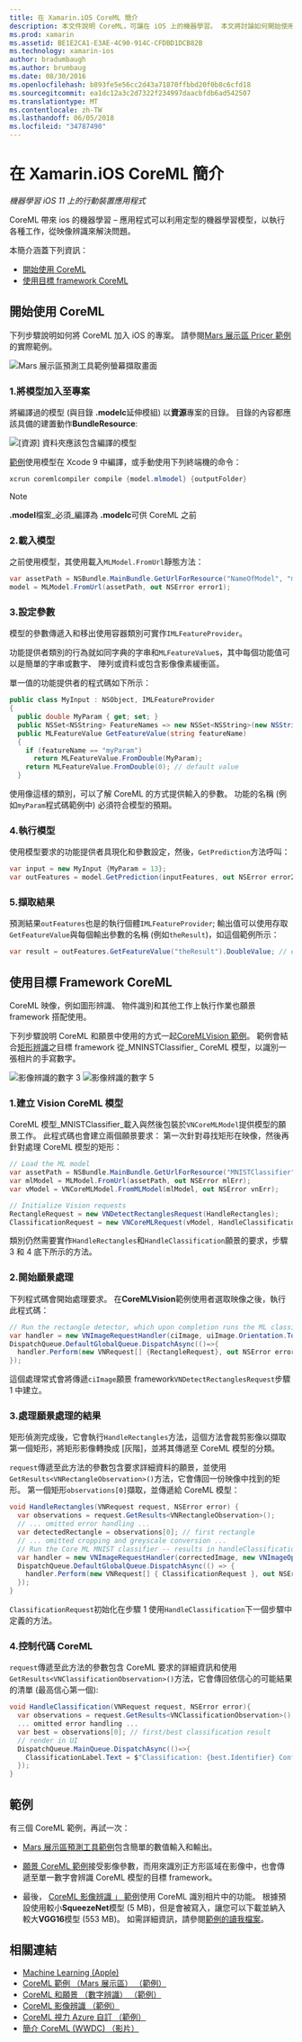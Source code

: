 ```yaml
---
title: 在 Xamarin.iOS CoreML 簡介
description: 本文件說明 CoreML，可讓在 iOS 上的機器學習。 本文將討論如何開始使用 CoreML 以及如何使用目標 framework。
ms.prod: xamarin
ms.assetid: BE1E2CA1-E3AE-4C90-914C-CFDBD1DCB82B
ms.technology: xamarin-ios
author: bradumbaugh
ms.author: brumbaug
ms.date: 08/30/2016
ms.openlocfilehash: b893fe5e56cc2d43a71870ffbbd20f0b8c6cfd18
ms.sourcegitcommit: ea1dc12a3c2d7322f234997daacbfdb6ad542507
ms.translationtype: MT
ms.contentlocale: zh-TW
ms.lasthandoff: 06/05/2018
ms.locfileid: "34787490"
---
```

# <a name="introduction-to-coreml-in-xamarinios"></a>在 Xamarin.iOS CoreML 簡介

_機器學習 iOS 11 上的行動裝置應用程式_

CoreML 帶來 ios 的機器學習 – 應用程式可以利用定型的機器學習模型，以執行各種工作，從映像辨識來解決問題。

本簡介涵蓋下列資訊：

- [開始使用 CoreML](#coreml)
- [使用目標 framework CoreML](#coremlvision)

<a name="coreml" />

## <a name="getting-started-with-coreml"></a>開始使用 CoreML

下列步驟說明如何將 CoreML 加入 iOS 的專案。 請參閱[Mars 展示區 Pricer 範例](https://developer.xamarin.com/samples/monotouch/ios11/CoreML/)的實際範例。

![Mars 展示區預測工具範例螢幕擷取畫面](coreml-images/marspricer-heading.png)

### <a name="1-add-the-model-to-the-project"></a>1.將模型加入至專案

將編譯過的模型 (與目錄 **.modelc**延伸模組) 以**資源**專案的目錄。 目錄的內容都應該具備的建置動作**BundleResource**:

![[資源] 資料夾應該包含編譯的模型](coreml-images/resources-modelc.png)

[範例](https://developer.xamarin.com/samples/monotouch/ios11/)使用模型在 Xcode 9 中編譯，或手動使用下列終端機的命令：

```csharp
xcrun coremlcompiler compile {model.mlmodel} {outputFolder}
```

> [!NOTE]
> **.model**檔案_必須_編譯為 **.modelc**可供 CoreML 之前

### <a name="2-load-the-model"></a>2.載入模型

之前使用模型，其使用載入`MLModel.FromUrl`靜態方法：

```csharp
var assetPath = NSBundle.MainBundle.GetUrlForResource("NameOfModel", "mlmodelc");
model = MLModel.FromUrl(assetPath, out NSError error1);
```

### <a name="3-set-the-parameters"></a>3.設定參數

模型的參數傳遞入和移出使用容器類別可實作`IMLFeatureProvider`。

功能提供者類別的行為就如同字典的字串和`MLFeatureValue`s，其中每個功能值可以是簡單的字串或數字、 陣列或資料或包含影像像素緩衝區。

單一值的功能提供者的程式碼如下所示：

```csharp
public class MyInput : NSObject, IMLFeatureProvider
{
  public double MyParam { get; set; }
  public NSSet<NSString> FeatureNames => new NSSet<NSString>(new NSString("myParam"));
  public MLFeatureValue GetFeatureValue(string featureName)
  {
    if (featureName == "myParam")
      return MLFeatureValue.FromDouble(MyParam);
    return MLFeatureValue.FromDouble(0); // default value
  }
```

使用像這樣的類別，可以了解 CoreML 的方式提供輸入的參數。 功能的名稱 (例如`myParam`程式碼範例中) 必須符合模型的預期。

### <a name="4-run-the-model"></a>4.執行模型

使用模型要求的功能提供者具現化和參數設定，然後，`GetPrediction`方法呼叫：

```csharp
var input = new MyInput {MyParam = 13};
var outFeatures = model.GetPrediction(inputFeatures, out NSError error2);
```

### <a name="5-extract-the-results"></a>5.擷取結果

預測結果`outFeatures`也是的執行個體`IMLFeatureProvider`; 輸出值可以使用存取`GetFeatureValue`與每個輸出參數的名稱 (例如`theResult`)，如這個範例所示：

```csharp
var result = outFeatures.GetFeatureValue("theResult").DoubleValue; // eg. 6227020800
```

<a name="coremlvision" />

## <a name="using-coreml-with-the-vision-framework"></a>使用目標 Framework CoreML

CoreML 映像，例如圖形辨識、 物件識別和其他工作上執行作業也願景 framework 搭配使用。

下列步驟說明 CoreML 和願景中使用的方式一起[CoreMLVision 範例](https://developer.xamarin.com/samples/monotouch/ios11/CoreMLVision/)。 範例會結合[矩形辨識](~/ios/platform/introduction-to-ios11/vision.md#rectangles)之目標 framework 從_MNINSTClassifier_ CoreML 模型，以識別一張相片的手寫數字。

![影像辨識的數字 3](coreml-images/vision3.png) ![影像辨識的數字 5](coreml-images/vision5.png)

### <a name="1-create-a-vision-coreml-model"></a>1.建立 Vision CoreML 模型

CoreML 模型_MNISTClassifier_載入與然後包裝於`VNCoreMLModel`提供模型的願景工作。 此程式碼也會建立兩個願景要求： 第一次針對尋找矩形在映像，然後再針對處理 CoreML 模型的矩形：

```csharp
// Load the ML model
var assetPath = NSBundle.MainBundle.GetUrlForResource("MNISTClassifier", "mlmodelc");
var mlModel = MLModel.FromUrl(assetPath, out NSError mlErr);
var vModel = VNCoreMLModel.FromMLModel(mlModel, out NSError vnErr);

// Initialize Vision requests
RectangleRequest = new VNDetectRectanglesRequest(HandleRectangles);
ClassificationRequest = new VNCoreMLRequest(vModel, HandleClassification);
```

類別仍然需要實作`HandleRectangles`和`HandleClassification`願景的要求，步驟 3 和 4 底下所示的方法。

### <a name="2-start-the-vision-processing"></a>2.開始願景處理

下列程式碼會開始處理要求。 在**CoreMLVision**範例使用者選取映像之後，執行此程式碼：

```csharp
// Run the rectangle detector, which upon completion runs the ML classifier.
var handler = new VNImageRequestHandler(ciImage, uiImage.Orientation.ToCGImagePropertyOrientation(), new VNImageOptions());
DispatchQueue.DefaultGlobalQueue.DispatchAsync(()=>{
  handler.Perform(new VNRequest[] {RectangleRequest}, out NSError error);
});
```

這個處理常式會將傳遞`ciImage`願景 framework`VNDetectRectanglesRequest`步驟 1 中建立。

### <a name="3-handle-the-results-of-vision-processing"></a>3.處理願景處理的結果

矩形偵測完成後，它會執行`HandleRectangles`方法，這個方法會裁剪影像以擷取第一個矩形，將矩形影像轉換成 [灰階]，並將其傳遞至 CoreML 模型的分類。

`request`傳遞至此方法的參數包含要求詳細資料的願景，並使用`GetResults<VNRectangleObservation>()`方法，它會傳回一份映像中找到的矩形。 第一個矩形`observations[0]`擷取，並傳遞給 CoreML 模型：

```csharp
void HandleRectangles(VNRequest request, NSError error) {
  var observations = request.GetResults<VNRectangleObservation>();
  // ... omitted error handling ...
  var detectedRectangle = observations[0]; // first rectangle
  // ... omitted cropping and greyscale conversion ...
  // Run the Core ML MNIST classifier -- results in handleClassification method
  var handler = new VNImageRequestHandler(correctedImage, new VNImageOptions());
  DispatchQueue.DefaultGlobalQueue.DispatchAsync(() => {
    handler.Perform(new VNRequest[] { ClassificationRequest }, out NSError err);
  });
}
```

`ClassificationRequest`初始化在步驟 1 使用`HandleClassification`下一個步驟中定義的方法。

### <a name="4-handle-the-coreml"></a>4.控制代碼 CoreML

`request`傳遞至此方法的參數包含 CoreML 要求的詳細資訊和使用`GetResults<VNClassificationObservation>()`方法，它會傳回依信心的可能結果的清單 (最高信心第一個):

```csharp
void HandleClassification(VNRequest request, NSError error){
  var observations = request.GetResults<VNClassificationObservation>();
  ... omitted error handling ...
  var best = observations[0]; // first/best classification result
  // render in UI
  DispatchQueue.MainQueue.DispatchAsync(()=>{
    ClassificationLabel.Text = $"Classification: {best.Identifier} Confidence: {best.Confidence * 100f:#.00}%";
  });
}
```



## <a name="samples"></a>範例

有三個 CoreML 範例，再試一次：

* [Mars 展示區預測工具範例](https://developer.xamarin.com/samples/monotouch/ios11/CoreML/)包含簡單的數值輸入和輸出。

* [願景 CoreML 範例](https://developer.xamarin.com/samples/monotouch/ios11/CoreMLVision/)接受影像參數，而用來識別正方形區域在影像中，也會傳遞至單一數字會辨識 CoreML 模型的目標 framework。

* 最後， [CoreML 影像辨識 」 範例](https://developer.xamarin.com/samples/monotouch/ios11/CoreMLImageRecognition/)使用 CoreML 識別相片中的功能。 根據預設使用較小**SqueezeNet**模型 (5 MB)，但是會被寫入，讓您可以下載並納入較大**VGG16**模型 (553 MB)。 如需詳細資訊，請參閱[範例的讀我檔案](https://github.com/xamarin/ios-samples/blob/master/ios11/CoreMLImageRecognition/CoreMLImageRecognition/README.md)。


## <a name="related-links"></a>相關連結

- [Machine Learning (Apple)](https://developer.apple.com/machine-learning/)
- [CoreML 範例 （Mars 展示區） （範例）](https://developer.xamarin.com/samples/monotouch/ios11/CoreML/)
- [CoreML 和願景 （數字辨識） （範例）](https://developer.xamarin.com/samples/monotouch/ios11/CoreMLVision/)
- [CoreML 影像辨識 （範例）](https://developer.xamarin.com/samples/monotouch/ios11/CoreMLImageRecognition/)
- [CoreML 視力 Azure 自訂 （範例）](https://developer.xamarin.com/samples/monotouch/ios11/CoreMLAzureModel)
- [簡介 CoreML (WWDC) （影片）](https://developer.apple.com/videos/play/wwdc2017/703/)
